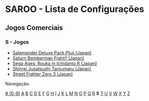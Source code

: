 # SAROO - Lista de Configurações

## Jogos Comerciais

### S - Jogos

- [Salamander Deluxe Pack Plus (Japan)](../../../Regions/Retails/Japan/T-9520G/README.md)
- [Saturn Bomberman Fight!! (Japan)](../../../Regions/Retails/Japan/T-14321G/README.md)
- [Sega Ages: Rouka ni Ichidanto R (Japan)](../../../Regions/Retails/Japan/GS-9043/README.md)
- [Shinrei Jusatsushi Taroumaru (Japan)](../../../Regions/Retails/Japan/T-4804G/README.md)
- [Street Fighter Zero 3 (Japan)](../../../Regions/Retails/Japan/T-1246G/README.md)

Navegação:

[# (0-9)](./09.md) [A](./A.md) [B](./B.md) [C](./C.md) [D](./D.md) [E](./E.md) [F](./F.md) [G](./G.md) [H](./H.md) [I](./I.md) [J](./J.md) [K](./K.md) [L](./L.md) [M](./M.md) [N](./N.md) [O](./O.md) [P](./P.md) [Q](./Q.md) [R](./R.md) **S** [T](./T.md) [U](./U.md) [V](./V.md) [W](./W.md) [X](./X.md) [Y](./Y.md) [Z](./Z.md)
